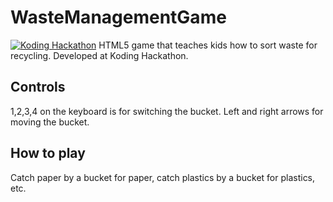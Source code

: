 WasteManagementGame
===================
[![Koding Hackathon](https://raw.githubusercontent.com/koding/hackathon.submit/master/images/badge.png)](https://koding.com/Hackathon)
HTML5 game that teaches kids how to sort waste for recycling. Developed at Koding Hackathon.

## Controls
1,2,3,4 on the keyboard is for switching the bucket.
Left and right arrows for moving the bucket.

## How to play
Catch paper by a bucket for paper, catch plastics by a bucket for plastics, etc.



